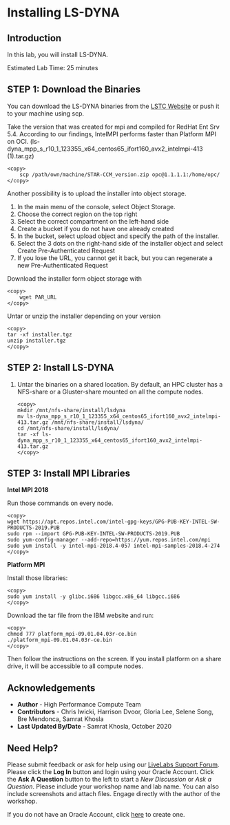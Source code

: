 # Installing LS-DYNA

## Introduction
In this lab, you will install LS-DYNA.

Estimated Lab Time: 25 minutes

## **STEP 1**: Download the Binaries

You can download the LS-DYNA binaries from the [LSTC Website](http://www.lstc.com/download/ls-dyna) or push it to your machine using scp.

Take the version that was created for mpi and compiled for RedHat Ent Srv 5.4. According to our findings, IntelMPI performs faster than Platform MPI on OCI. (ls-dyna_mpp_s_r10_1_123355_x64_centos65_ifort160_avx2_intelmpi-413 (1).tar.gz)

```
<copy>
    scp /path/own/machine/STAR-CCM_version.zip opc@1.1.1.1:/home/opc/
</copy>

```

Another possibility is to upload the installer into object storage.

1. In the main menu of the console, select Object Storage.
2. Choose the correct region on the top right
3. Select the correct compartment on the left-hand side
4. Create a bucket if you do not have one already created
5. In the bucket, select upload object and specify the path of the installer.
6. Select the 3 dots on the right-hand side of the installer object and select Create Pre-Authenticated Request
7. If you lose the URL, you cannot get it back, but you can regenerate a new Pre-Authenticated Request

Download the installer form object storage with

```
<copy>
    wget PAR_URL
</copy>
```

Untar or unzip the installer depending on your version

```
<copy>
tar -xf installer.tgz
unzip installer.tgz
</copy>
```
## **STEP 2**: Install LS-DYNA

1. Untar the binaries on a shared location. By default, an HPC cluster has a NFS-share or a Gluster-share mounted on all the compute nodes.

    ```
    <copy>
    mkdir /mnt/nfs-share/install/lsdyna
    mv ls-dyna_mpp_s_r10_1_123355_x64_centos65_ifort160_avx2_intelmpi-413.tar.gz /mnt/nfs-share/install/lsdyna/
    cd /mnt/nfs-share/install/lsdyna/
    tar -xf ls-dyna_mpp_s_r10_1_123355_x64_centos65_ifort160_avx2_intelmpi-413.tar.gz
    </copy>

    ```

## **STEP 3**: Install MPI Libraries

**Intel MPI 2018**


Run those commands on every node.

```
<copy>
wget https://apt.repos.intel.com/intel-gpg-keys/GPG-PUB-KEY-INTEL-SW-PRODUCTS-2019.PUB
sudo rpm --import GPG-PUB-KEY-INTEL-SW-PRODUCTS-2019.PUB
sudo yum-config-manager --add-repo=https://yum.repos.intel.com/mpi
sudo yum install -y intel-mpi-2018.4-057 intel-mpi-samples-2018.4-274
</copy>
```

**Platform MPI**


Install those libraries:

```
<copy>
sudo yum install -y glibc.i686 libgcc.x86_64 libgcc.i686
</copy>
```

Download the tar file from the IBM website and run:

```
<copy>
chmod 777 platform_mpi-09.01.04.03r-ce.bin
./platform_mpi-09.01.04.03r-ce.bin
</copy>
```
Then follow the instructions on the screen. If you install platform on a share drive, it will be accessible to all compute nodes.


## Acknowledgements
* **Author** - High Performance Compute Team
* **Contributors** -  Chris Iwicki, Harrison Dvoor, Gloria Lee, Selene Song, Bre Mendonca, Samrat Khosla
* **Last Updated By/Date** - Samrat Khosla, October 2020

## Need Help?
Please submit feedback or ask for help using our [LiveLabs Support Forum](https://community.oracle.com/tech/developers/categories/high-performance-computing-hpc). Please click the **Log In** button and login using your Oracle Account. Click the **Ask A Question** button to the left to start a *New Discussion* or *Ask a Question*.  Please include your workshop name and lab name.  You can also include screenshots and attach files.  Engage directly with the author of the workshop.

If you do not have an Oracle Account, click [here](https://profile.oracle.com/myprofile/account/create-account.jspx) to create one.
